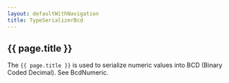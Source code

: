 ```yaml
---
layout: defaultWithNavigation
title: TypeSerializerBcd
---
```

## {{ page.title }}

The `{{ page.title }}` is used to serialize numeric values into BCD (Binary Coded Decimal). See <makeLink>BcdNumeric</makeLink>.

